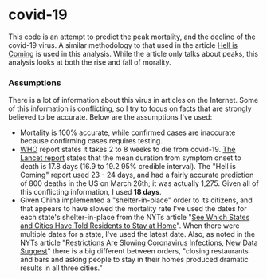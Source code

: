 # covid-19
This code is an attempt to predict the peak mortality, and the decline of the covid-19 virus.
A similar methodology to that used in the article [Hell is Coming](https://www.insidermonkey.com/blog/hell-is-coming-here-is-the-mathematical-proof-822824/)
is used in this analysis. While the article only talks about peaks, this analysis looks at both the rise and fall of morality.

### Assumptions
There is a lot of information about this virus in articles on the Internet. Some of this information is
conflicting, so I try to focus on facts that are strongly believed to be accurate. Below are the assumptions I've used:
* Mortality is 100% accurate, while confirmed cases are inaccurate because confirming cases requires testing.
* [WHO](https://www.who.int/docs/default-source/coronaviruse/who-china-joint-mission-on-covid-19-final-report.pdf) 
report states it takes 2 to 8 weeks to die from covid-19. [The Lancet report](https://www.thelancet.com/journals/laninf/article/PIIS1473-3099(20)30257-7/fulltext)
states that the mean duration from symptom onset to death is 17.8 days (16.9 to 19.2 95% credible interval). The "Hell is Coming"
report used 23 - 24 days, and had a fairly accurate prediction of 800 deaths in the US on March 26th; it was actually 1,275. Given all
of this conflicting information, I used **18 days**.
* Given China implemented a "shelter-in-place" order to its citizens, and that appears to have slowed the mortality rate
I've used the dates for each state's shelter-in-place from the NYTs article "[See Which States and Cities Have Told Residents to Stay at Home](https://www.nytimes.com/interactive/2020/us/coronavirus-stay-at-home-order.html)".
When there were multiple dates for a state, I've used the latest date. Also, as noted in the NYTs article "[Restrictions Are Slowing Coronavirus Infections, New Data Suggest](https://www.nytimes.com/2020/03/30/health/coronavirus-restrictions-fevers.html)"
there is a big different between orders, "closing restaurants and bars and asking people to stay in their homes produced dramatic results in all three cities."
